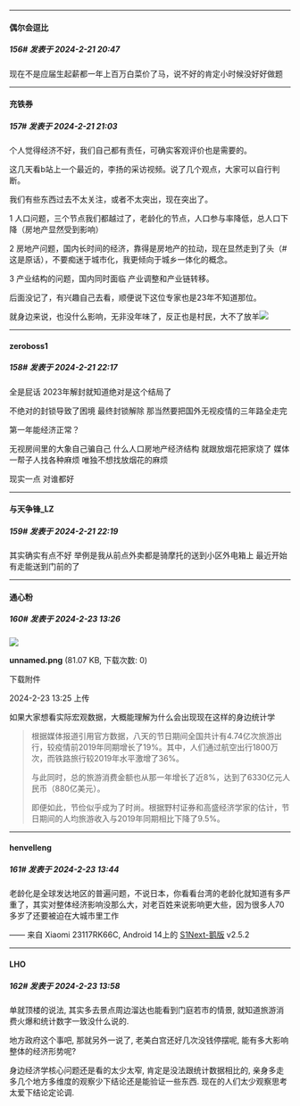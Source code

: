 ﻿
*****

####  偶尔会逗比  
##### 156#       发表于 2024-2-21 20:47

现在不是应届生起薪都一年上百万白菜价了马，说不好的肯定小时候没好好做题


*****

####  充铁券  
##### 157#       发表于 2024-2-21 21:03

个人觉得经济不好，我们自己都有责任，可确实客观评价也是需要的。

这几天看b站上一个最近的，李扬的采访视频。说了几个观点，大家可以自行判断。

我们有些东西过去不太关注，或者不太突出，现在突出了。

1 人口问题，三个节点我们都越过了，老龄化的节点，人口参与率降低，总人口下降（房地产显然受到影响）

2 房地产问题，国内长时间的经济，靠得是房地产的拉动，现在显然走到了头（#这是原话），不要痴迷于城市化，我更倾向于城乡一体化的概念。

3 产业结构的问题，国内同时面临 产业调整和产业链转移。

后面没记了，有兴趣自己去看，顺便说下这位专家也是23年不知道那位。

就身边来说，也没什么影响，无非没年味了，反正也是村民，大不了放羊<img src="https://static.saraba1st.com/image/smiley/face2017/009.gif" referrerpolicy="no-referrer">


*****

####  zeroboss1  
##### 158#       发表于 2024-2-21 22:17

全是屁话 2023年解封就知道绝对是这个结局了 

不绝对的封锁导致了困境 最终封锁解除 那当然要把国外无视疫情的三年路全走完

第一年能经济正常？

无视房间里的大象自己骗自己 什么人口房地产经济结构 就跟放烟花把家烧了 媒体一帮子人找各种麻烦 唯独不想找放烟花的麻烦 

现实一点 对谁都好

*****

####  与天争锋_LZ  
##### 159#       发表于 2024-2-21 22:19

其实确实有点不好
举例是我从前点外卖都是骑摩托的送到小区外电箱上
最近开始有走能送到门前的了


*****

####  通心粉  
##### 160#       发表于 2024-2-23 13:26

<img src="https://img.saraba1st.com/forum/202402/23/132549z2h22t0ik2i8dk82.png" referrerpolicy="no-referrer">

<strong>unnamed.png</strong> (81.07 KB, 下载次数: 0)

下载附件

2024-2-23 13:25 上传

如果大家想看实际宏观数据，大概能理解为什么会出现现在这样的身边统计学
 <blockquote>根据媒体报道引用官方数据，八天的节日期间全国共计有4.74亿次旅游出行，较疫情前2019年同期增长了19%。其中，人们通过航空出行1800万次，而铁路旅行较2019年水平激增了36%。

与此同时，总的旅游消费金额也从那一年增长了近8%，达到了6330亿元人民币（880亿美元）。

即便如此，节俭似乎成为了时尚。根据野村证券和高盛经济学家的估计，节日期间的人均旅游收入与2019年同期相比下降了9.5%。</blockquote>


*****

####  henvelleng  
##### 161#       发表于 2024-2-23 13:44

老龄化是全球发达地区的普遍问题，不说日本，你看看台湾的老龄化就知道有多严重了，其实对整体经济影响没那么大，对老百姓来说影响更大些，因为很多人70多岁了还要被迫在大城市里工作

—— 来自 Xiaomi 23117RK66C, Android 14上的 [S1Next-鹅版](https://github.com/ykrank/S1-Next/releases) v2.5.2


*****

####  LHO  
##### 162#       发表于 2024-2-23 13:58

单就顶楼的说法, 其实多去景点周边溜达也能看到门庭若市的情景, 就知道旅游消费火爆和统计数字一致没什么说的.

地方政府这个事吧, 那就另外一说了, 老美白宫还好几次没钱停摆呢, 能有多大影响整体的经济形势呢?

身边经济学核心问题还是看的太少太窄, 肯定是没法跟统计数据相比的, 亲身多走多几个地方多维度的观察少下结论还是能验证一些东西. 现在的人们太少观察思考太爱下结论定论调.

